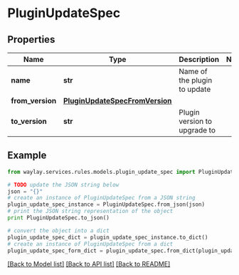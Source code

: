 # PluginUpdateSpec


## Properties

Name | Type | Description | Notes
------------ | ------------- | ------------- | -------------
**name** | **str** | Name of the plugin to update | 
**from_version** | [**PluginUpdateSpecFromVersion**](PluginUpdateSpecFromVersion.md) |  | 
**to_version** | **str** | Plugin version to upgrade to | 

## Example

```python
from waylay.services.rules.models.plugin_update_spec import PluginUpdateSpec

# TODO update the JSON string below
json = "{}"
# create an instance of PluginUpdateSpec from a JSON string
plugin_update_spec_instance = PluginUpdateSpec.from_json(json)
# print the JSON string representation of the object
print PluginUpdateSpec.to_json()

# convert the object into a dict
plugin_update_spec_dict = plugin_update_spec_instance.to_dict()
# create an instance of PluginUpdateSpec from a dict
plugin_update_spec_form_dict = plugin_update_spec.from_dict(plugin_update_spec_dict)
```
[[Back to Model list]](../README.md#documentation-for-models) [[Back to API list]](../README.md#documentation-for-api-endpoints) [[Back to README]](../README.md)


